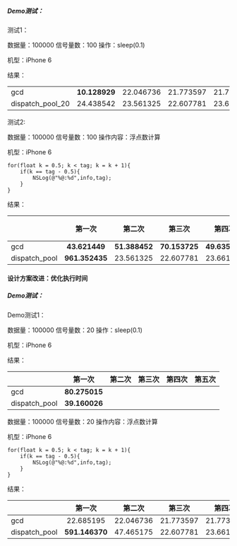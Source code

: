 

##### Demo测试：

测试1：

数据量：100000
信号量数：100
操作：sleep(0.1)

机型：iPhone 6

结果：

|                  |               |           |           |           |            |
| ---------------- | ------------- | --------- | --------- | --------- | ---------- |
| gcd              | **10.128929** | 22.046736 | 21.773597 | 21.773597 | 316.410215 |
| dispatch_pool_20 | 24.438542     | 23.561325 | 22.607781 | 23.661792 | 341.968153 |



测试2:

数据量：100000
信号量数：100
操作内容：浮点数计算

机型：iPhone 6

```
for(float k = 0.5; k < tag; k = k + 1){
	if(k == tag - 0.5){
		NSLog(@"%@:%d",info,tag);
	}
}
```

结果：

|               |      第一次       |      第二次      |      第三次      |      第四次      |      第五次      | 线程数： |
| ------------- | :------------: | :-----------: | :-----------: | :-----------: | :-----------: | ---- |
| gcd           | **43.621449**  | **51.388452** | **70.153725** | **49.635466** | **47.991072** | 69   |
| dispatch_pool | **961.352435** |   23.561325   |   22.607781   |   23.661792   |  341.968153   | 4    |

#### 设计方案改进：优化执行时间

##### Demo测试：

Demo测试1：

数据量：100000
信号量数：20
操作：sleep(0.1)

机型：iPhone 6

结果：

|               |      第一次      | 第二次  | 第三次  | 第四次  | 第五次  |
| :------------ | :-----------: | :--: | :--: | :--: | :--: |
| gcd           | **80.275015** |      |      |      |      |
| dispatch_pool | **39.160026** |      |      |      |      |

数据量：100000
信号量数：20
操作内容：浮点数计算

机型：iPhone 6

```
for(float k = 0.5; k < tag; k = k + 1){
	if(k == tag - 0.5){
		NSLog(@"%@:%d",info,tag);
	}
}
```

结果：

|               |      第一次       |    第二次    |    第三次    |    第四次    |    第五次    |
| :------------ | :------------: | :-------: | :-------: | :-------: | :-------: |
| gcd           |   22.685195    | 22.046736 | 21.773597 | 21.773597 | 21.586057 |
| dispatch_pool | **591.146370** | 47.465175 | 22.607781 | 23.661792 | 22.338823 |